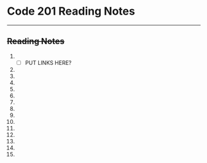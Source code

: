 # Code 201 Reading Notes
---

~~__Reading Notes__~~
---

1. - [ ] PUT LINKS HERE?
2.
3.
4.
5.
6.
7.
8.
9.
10.
11.
12.
13.
14.
15.
